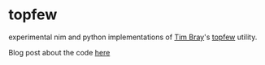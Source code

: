 # topfew
experimental nim and python implementations of [Tim Bray](https://github.com/timbray)'s [topfew](https://github.com/timbray/topfew) utility.

Blog post about the code [here](https://jasonrbriggs.com/journal/2020/07/05/top-few.html)
